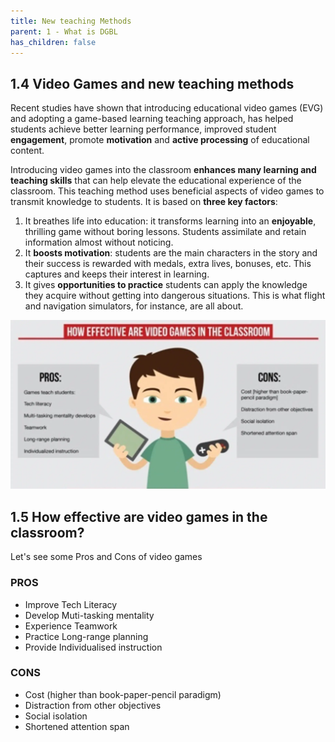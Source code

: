```yaml
---
title: New teaching Methods
parent: 1 - What is DGBL
has_children: false
---
```


## 1.4 Video Games and new teaching methods

Recent studies have shown that introducing educational video games (EVG) and adopting a game-based learning teaching approach, has helped students achieve better learning performance, improved student **engagement**, promote **motivation** and **active processing** of educational content.

Introducing video games into the classroom **enhances many learning and teaching skills** that can help elevate the educational experience of the classroom. This teaching method uses beneficial aspects of video games to transmit knowledge to students. It is based on **three key factors**:

1. It breathes life into education: it transforms learning into an **enjoyable**, thrilling game without boring lessons. Students assimilate and retain information almost without noticing.
2. It **boosts motivation**: students are the main characters in the story and their success is rewarded with medals, extra lives, bonuses, etc. This captures and keeps their interest in learning.
3. It gives **opportunities to practice** students can apply the knowledge they acquire without getting into dangerous situations. This is what flight and navigation simulators, for instance, are all about.

![](img/vg_pro-cons.webp)

## 1.5 How effective are video games in the classroom?

Let's see some Pros and Cons of video games

### PROS
- Improve Tech Literacy
- Develop Muti-tasking mentality
- Experience Teamwork
- Practice Long-range planning
- Provide Individualised instruction

### CONS
- Cost (higher than book-paper-pencil paradigm)
- Distraction from other objectives
- Social isolation
- Shortened attention span